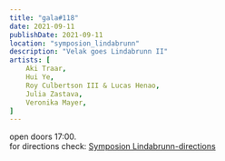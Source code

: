 ```yaml
---
title: "gala#118"
date: 2021-09-11
publishDate: 2021-09-11
location: "symposion_lindabrunn"
description: "Velak goes Lindabrunn II"
artists: [
    Aki Traar,
    Hui Ye,
    Roy Culbertson III & Lucas Henao,
    Julia Zastava,
    Veronika Mayer,
]
---
```

open doors 17:00.  
for directions check: [Symposion Lindabrunn-directions](http://www.symposion-lindabrunn.at/?page_id=55)
